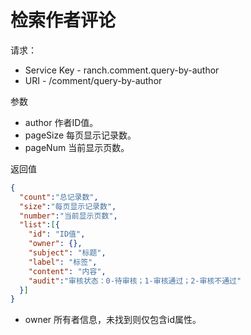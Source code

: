 # 检索作者评论

请求：
- Service Key - ranch.comment.query-by-author
- URI - /comment/query-by-author

参数
- author 作者ID值。
- pageSize 每页显示记录数。
- pageNum 当前显示页数。

返回值
```json
{
  "count":"总记录数",
  "size":"每页显示记录数",
  "number":"当前显示页数",
  "list":[{
    "id": "ID值",
    "owner": {},
    "subject": "标题",
    "label": "标签",
    "content": "内容",
    "audit":"审核状态：0-待审核；1-审核通过；2-审核不通过"
  }]
}
```
- owner 所有者信息，未找到则仅包含id属性。
